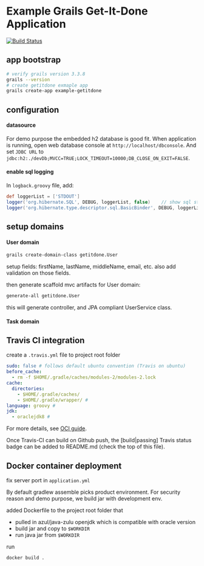 
# Example Grails Get-It-Done Application

[![Build Status](https://travis-ci.org/binlecode/example-grails-getitdone.svg?branch=master)](https://travis-ci.org/binlecode/example-grails-getitdone)


## app bootstrap

```bash
# verify grails version 3.3.8
grails --version
# create getitdone exmaple app
grails create-app example-getitdone
```

## configuration

#### datasource

For demo purpose the embedded h2 database is good fit.
When application is running, open web database console at `http://localhost/dbconsole`. And set `JDBC URL` to `jdbc:h2:./devDb;MVCC=TRUE;LOCK_TIMEOUT=10000;DB_CLOSE_ON_EXIT=FALSE`.



#### enable sql logging

In ```logback.groovy``` file, add:
```groovy
def loggerList = ['STDOUT']
logger('org.hibernate.SQL', DEBUG, loggerList, false)    // show sql statements
logger('org.hibernate.type.descriptor.sql.BasicBinder', DEBUG, loggerList, false)  // show sql bind variable values
```


## setup domains

#### User domain

```bash
grails create-domain-class getitdone.User
```
setup fields: firstName, lastName, middleName, email, etc.
also add validation on those fields.

then generate scaffold mvc artifacts for User domain:

```bash
generate-all getitdone.User
```

this will generate controller, and JPA compliant UserService class.

#### Task domain



## Travis CI integration
create a ```.travis.yml``` file to project root folder
```yaml
sudo: false # follows default ubuntu convention (Travis on ubuntu)
before_cache:
  - rm -f $HOME/.gradle/caches/modules-2/modules-2.lock
cache:
  directories:
    - $HOME/.gradle/caches/
    - $HOME/.gradle/wrapper/ # 
language: groovy # 
jdk:
  - oraclejdk8 #  
``` 

For more details, see [OCI guide](http://guides.grails.org/grails-on-travis-basics/guide/index.html).

Once Travis-CI can build on Github push, the [build|passing] Travis status badge can be added to README.md (check the top of this file). 


## Docker container deployment

fix server port in ```application.yml```

By default gradlew assemble picks product environment. For security reason and demo purpose, we build jar with development env.

added Dockerfile to the project root folder that
- pulled in azul/java-zulu openjdk which is compatible with oracle version
- build jar and copy to ```$WORKDIR```
- run java jar from ```$WORKDIR```

run 
```bash
docker build .
```
